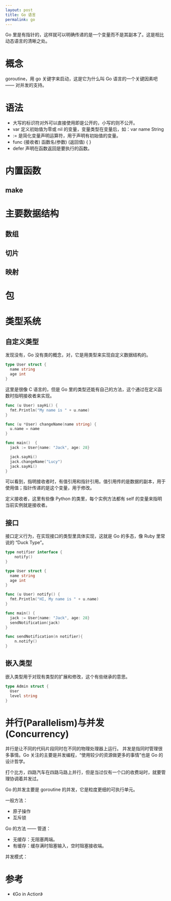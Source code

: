 ```yaml
---
layout: post
title: Go 语言
permalink: go
---
```


Go 里是有指针的，这样就可以明确传递的是一个变量而不是其副本了。这是相比动态语言的清晰之处。

# 概念
goroutine，用 go 关键字来启动，这是它为什么叫 Go 语言的一个关键因素吧 —— 对并发的支持。

# 语法

- 大写的标识符对外可以直接使用即是公开的，小写的则不公开。
- var 定义初始值为零或 nil 的变量，变量类型在变量后，如：var name String
- :=  是简化变量声明运算符，用于声明有初始值的变量。
- func (接收者) 函数名(参数) (返回值) {  }
- defer 声明在函数返回是要执行的函数。

# 内置函数

## make

# 主要数据结构

## 数组

## 切片

## 映射


# 包


# 类型系统

## 自定义类型
发现没有，Go 没有类的概念，对，它是用类型来实现自定义数据结构的。

```go
type User struct {
  name string
  age int
}
```

这里是很像 C 语言的，但是 Go 里的类型还能有自己的方法，这个通过在定义函数时指明接收者来实现。

```go
func (u User) sayHi() {
  fmt.Println("My name is " + u.name)
}

func (u *User) changeName(name string) {
  u.name = name
}

func main()  {
  jack := User{name: "Jack", age: 28}

  jack.sayHi()
  jack.changeName("Lucy")
  jack.sayHi()
}
```

可以看到，指明接收者时，有值引用和指针引用。值引用传的是数据的副本，用于使用值；指针传递的是这个变量，用于修改。

定义接收者，这里有些像 Python 的类里，每个实例方法都有 self 的变量来指明当前实例就是接收者。

## 接口
接口定义行为，在实现接口的类型里具体实现，这就是 Go 的多态，像 Ruby 里常说的 “Duck Type”。

```go
type notifier interface {
	notify()
}

type User struct {
  name string
  age int
}

func (u User) notify() {
  fmt.Println("HI, My name is " + u.name)
}

func main() {
  jack := User{name: "Jack", age: 28}
  sendNotification(jack)
}

func sendNotification(n notifier){
	n.notify()
}
```

## 嵌入类型
嵌入类型用于对现有类型的扩展和修改，这个有些继承的意思。

```go
type Admin struct {
  User
  level string
}
```




# 并行(Parallelism)与并发(Concurrency)
并行是让不同的代码片段同时在不同的物理处理器上运行。
并发是指同时管理很多事情。Go 关注的主要是并发编程，“使用较少的资源做更多的事情”也是 Go 的设计哲学。

打个比方，四路汽车在四路马路上并行，但是当过仅有一个口的收费站时，就要管理协调着并发过。

Go 的并发主要是 goroutine 的并发，它是粒度更细的可执行单元。

一般方法：

- 原子操作
- 互斥锁

Go 的方法 —— 管道：

- 无缓存：无阻塞两端。
- 有缓存：缓存满时阻塞输入，空时阻塞接收端。

并发模式：



# 参考
- 《Go in Action》
